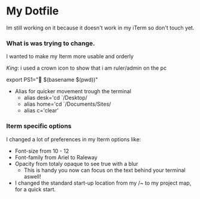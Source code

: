 # My Dotfile
Im still working on it because it doesn't work in my iTerm so don't touch yet.

### What is was trying to change.
I wanted to make my Iterm more usable and orderly

*King*: i used a crown icon to show that i am ruler/admin on the pc

export PS1="👑 \$(basename \$(pwd))"

* Alias for quicker movement trough the terminal 
  * alias desk='cd `/Desktop/
  * alias home='cd `/Documents/Sites/
  * alias c='clear'
  
### Iterm specific options
I changed a lot of preferences in my Iterm options like:
* Font-size from 10 - 12
* Font-family from Ariel to Raleway
* Opacity from totaly opaque to see true with a blur
    * This is handy you now can focus on the text behind your terminal aswell!
* I changed the standard start-up location from my /~ to my project map, for a quick start.
